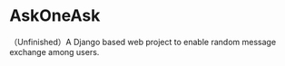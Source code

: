 AskOneAsk
=========

（Unfinished）A Django based web project to enable random message exchange among users.
